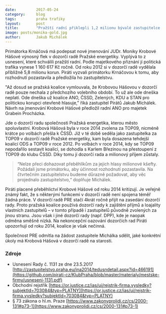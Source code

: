 ```yaml
---
date:         2017-05-24
category:     blog
tags:         praha trafiky
layout:       post
title:        "Pražští radní přiklepli 1,2 milionu bývalé zastupitelce TOP09. Piráti protestují" 
image: posts/monika-gold.jpg
author:       Jakub Michálek
---
```


Primátorka Krnáčová má podepsat nové jmenování JUDr. Moniky Krobové Hášové výnosný flek v dozorčí radě Pražské energetiky. Vyplývá to z usnesení, které schválili pražští radní. Podle majetkového přiznání jí politická trafika vynese 1 160 617 Kč ročně. Od roku 2012 si v dozorčí radě vydělala přibližně 5,8 milionu korun. Piráti vyzvali primátorku Krnáčovou k tomu, aby rozhodnutí pozastavila a předložila ho zastupitelstvu.

"Až dosud se pražská koalice vymlouvala, že Krobovou Hášovou v dozorčí radě pouze nechala z předchozího volebního období. To už ale ode dneška neplatí. Ode dneška už koalice ANO, ČSSD, Zelených, KDU a STAN pro politickou korupci otevřeně hlasuje," říká zastupitel Pirátů Jakub Michálek. Návrh na jmenování Krobové Hášové předložil radní ANO pro majetek Grabein Procházka.

Jde o dozorčí radu společnosti Pražská energetika, kterou město spoluvlastní. Krobová Hášová byla v roce 2014 zvolena za TOP09, nicméně krátce po volbách přešla k ČSSD. Již v té době seděla jako zastupitelka za TOP09 v dozorčí radě Pražské energetiky, kam byla dosazena tehdejší koalicí ODS a TOP09 v roce 2012. Po volbách v roce 2014, kdy se TOP09 nepodařilo sestavit koalici, se dohodla s Karlem Březinou na přestoupení z TOP09 do klubu ČSSD. Díky tomu jí dozorčí rada a milionový příjem zůstaly. 

> “Nelze přeci dohazovat přeběhlíkům za jejich hlasy milionové kšefty. Požádali jsme primátorku, aby účinnost rozhodnutí pozastavila. Na čtvrtečním zastupitelstvu budeme důrazně požadovat, aby věc projednalo zastupitelstvo,“ doplňuje Michálek.

Piráti placené přeběhlictví Krobové Hášové od roku 2014 kritizují. Je veřejně známý fakt, že s některými funkcemi v dozorčí radě není spojena téměř žádná práce. V dozorčí radě PRE stačí 4krát ročně přijít na zasedání dozorčí rady. Proto pražská koalice používá dozorčí rady k zajištění příjmů a loajality vlastních zastupitelů – v tomto případě i zastupitelů původně zvolených za jinou stranu. Jsou však i jiné dozorčí rady (např. DPP), kde je naopak odměna směšně nízká. Na nekoncepční oazování dozorčích rad Piráti upozorňují od roku 2014, koalice je však nečinná.

Společnost PRE odmítla na žádost zastupitele Michálka sdělit, jaké konkrétní úkoly má Krobová Hášová v dozorčí radě na starosti.

### Zdroje

* Usnesení Rady č. 1131 ze dne 23.5.2017 [http://zastupitelstvo.praha.eu/ina2014/tedusndetail.aspx?id=466191](https://github.com/pirati-cz/KlubPraha/blob/master/materialy/mestske-firmy/usneseni-1131.pdf)
* Obchodní rejstřík [https://or.justice.cz/ias/ui/rejstrik-firma.vysledky?subjektId=703084&typ=PLATNY](https://or.justice.cz/ias/ui/rejstrik-firma.vysledky?subjektId=703084&typ=PLATNY)
* § 73 zákona o hl.m. Praze [https://www.zakonyprolidi.cz/cs/2000-131#p73-1](https://www.zakonyprolidi.cz/cs/2000-131#p73-1)

